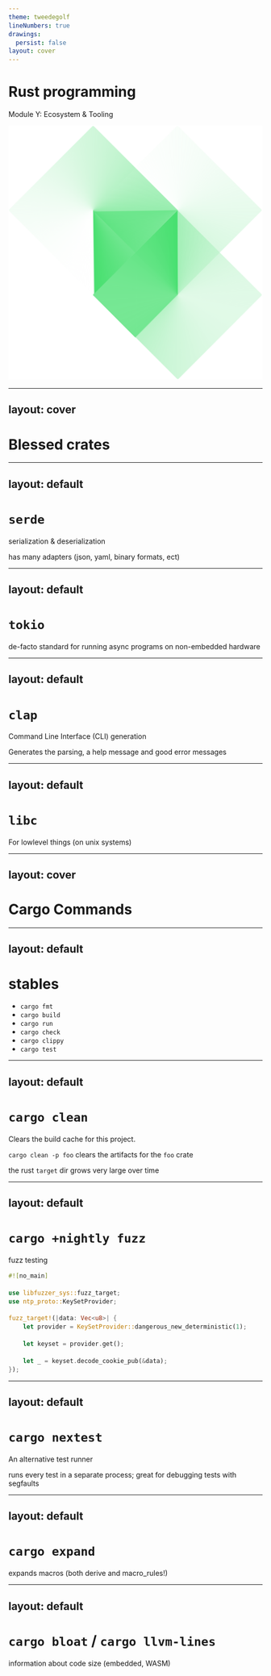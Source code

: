 ```yaml
---
theme: tweedegolf
lineNumbers: true
drawings:
  persist: false
layout: cover
---
```

# Rust programming

Module Y: Ecosystem & Tooling 

<img src="https://raw.githubusercontent.com/tweedegolf/slidev-theme-tweedegolf/1bc81d09e326fcecb531108a5a3bcd9e1856dd84/images/shield-large.png" class=bg-image>

---
layout: cover
---
# Blessed crates 

---
layout: default
---
# `serde` 

serialization & deserialization

has many adapters (json, yaml, binary formats, ect)

---
layout: default
---
# `tokio` 

de-facto standard for running async programs on non-embedded hardware

---
layout: default
---
# `clap` 

Command Line Interface (CLI) generation

Generates the parsing, a help message and good error messages

---
layout: default
---
# `libc` 

For lowlevel things (on unix systems)

---
layout: cover
---
# Cargo Commands 

---
layout: default
---
# stables 

- `cargo fmt`
- `cargo build`
- `cargo run`
- `cargo check`
- `cargo clippy`
- `cargo test`

---
layout: default
---
# `cargo clean` 

Clears the build cache for this project. 

`cargo clean -p foo` clears the artifacts for the `foo` crate

the rust `target` dir grows very large over time

---
layout: default
---
# `cargo +nightly fuzz` 

fuzz testing

```rust
#![no_main]

use libfuzzer_sys::fuzz_target;
use ntp_proto::KeySetProvider;

fuzz_target!(|data: Vec<u8>| {
    let provider = KeySetProvider::dangerous_new_deterministic(1);

    let keyset = provider.get();

    let _ = keyset.decode_cookie_pub(&data);
});
```

---
layout: default
---
# `cargo nextest` 

An alternative test runner 

runs every test in a separate process; great for debugging tests with segfaults

---
layout: default
---
# `cargo expand` 

expands macros (both derive and macro_rules!) 

---
layout: default
---
# `cargo bloat` / `cargo llvm-lines`

information about code size (embedded, WASM)
